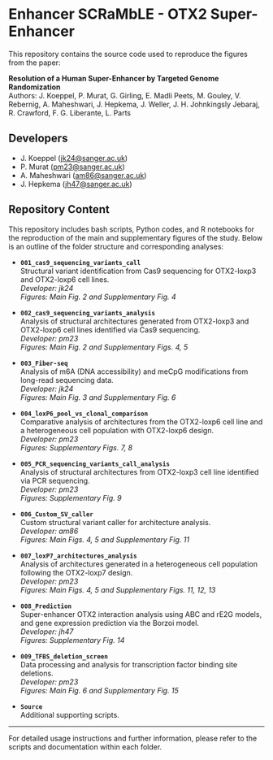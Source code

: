 # Enhancer SCRaMbLE - OTX2 Super-Enhancer

This repository contains the source code used to reproduce the figures from the paper:

**Resolution of a Human Super-Enhancer by Targeted Genome Randomization**  
Authors: J. Koeppel, P. Murat, G. Girling, E. Madli Peets, M. Gouley, V. Rebernig, A. Maheshwari, J. Hepkema, J. Weller, J. H. Johnkingsly Jebaraj, R. Crawford, F. G. Liberante, L. Parts  

## Developers  
- J. Koeppel ([jk24@sanger.ac.uk](mailto:jk24@sanger.ac.uk))  
- P. Murat ([pm23@sanger.ac.uk](mailto:pm23@sanger.ac.uk))  
- A. Maheshwari ([am86@sanger.ac.uk](mailto:am86@sanger.ac.uk))  
- J. Hepkema ([jh47@sanger.ac.uk](mailto:jh47@sanger.ac.uk))  

## Repository Content

This repository includes bash scripts, Python codes, and R notebooks for the reproduction of the main and supplementary figures of the study. Below is an outline of the folder structure and corresponding analyses:

- **`001_cas9_sequencing_variants_call`**  
  Structural variant identification from Cas9 sequencing for OTX2-loxp3 and OTX2-loxp6 cell lines.  
  _Developer: jk24_  
  _Figures: Main Fig. 2 and Supplementary Fig. 4_

- **`002_cas9_sequencing_variants_analysis`**  
  Analysis of structural architectures generated from OTX2-loxp3 and OTX2-loxp6 cell lines identified via Cas9 sequencing.  
  _Developer: pm23_  
  _Figures: Main Fig. 2 and Supplementary Figs. 4, 5_

- **`003_Fiber-seq`**  
  Analysis of m6A (DNA accessibility) and meCpG modifications from long-read sequencing data.  
  _Developer: jk24_  
  _Figures: Main Fig. 3 and Supplementary Fig. 6_

- **`004_loxP6_pool_vs_clonal_comparison`**  
  Comparative analysis of architectures from the OTX2-loxp6 cell line and a heterogeneous cell population with OTX2-loxp6 design.  
  _Developer: pm23_  
  _Figures: Supplementary Figs. 7, 8_

- **`005_PCR_sequencing_variants_call_analysis`**  
  Analysis of structural architectures from OTX2-loxp3 cell line identified via PCR sequencing.  
  _Developer: pm23_  
  _Figures: Supplementary Fig. 9_

- **`006_Custom_SV_caller`**  
  Custom structural variant caller for architecture analysis.  
  _Developer: am86_  
  _Figures: Main Figs. 4, 5 and Supplementary Fig. 11_

- **`007_loxP7_architectures_analysis`**  
  Analysis of architectures generated in a heterogeneous cell population following the OTX2-loxp7 design.  
  _Developer: pm23_  
  _Figures: Main Figs. 4, 5 and Supplementary Figs. 11, 12, 13_
  
- **`008_Prediction`**  
  Super-enhancer OTX2 interaction analysis using ABC and rE2G models, and gene expression prediction via the Borzoi model.  
  _Developer: jh47_  
  _Figures: Supplementary Fig. 14_

- **`009_TFBS_deletion_screen`**  
  Data processing and analysis for transcription factor binding site deletions.  
  _Developer: pm23_  
  _Figures: Main Fig. 6 and Supplementary Fig. 15_

- **`Source`**  
  Additional supporting scripts.

---

For detailed usage instructions and further information, please refer to the scripts and documentation within each folder.

